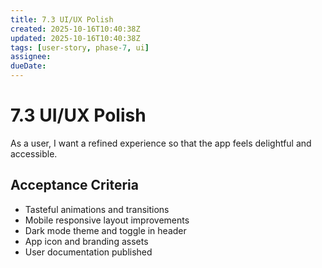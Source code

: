 ```yaml
---
title: 7.3 UI/UX Polish
created: 2025-10-16T10:40:38Z
updated: 2025-10-16T10:40:38Z
tags: [user-story, phase-7, ui]
assignee:
dueDate:
---
```


# 7.3 UI/UX Polish

As a user, I want a refined experience so that the app feels delightful and accessible.

## Acceptance Criteria

- Tasteful animations and transitions
- Mobile responsive layout improvements
- Dark mode theme and toggle in header
- App icon and branding assets
- User documentation published
